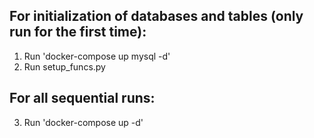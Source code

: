 ## For initialization of databases and tables (only run for the first time):
1. Run 'docker-compose up mysql -d'
2. Run setup_funcs.py

## For all sequential runs:
3. Run 'docker-compose up -d'